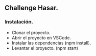 ## Challenge Hasar.

### Instalación.

- Clonar el proyecto.
- Abrir el proyecto en VSCode.
- Instalar las dependencias (npm install).
- Levantar el proyecto. (npm start)